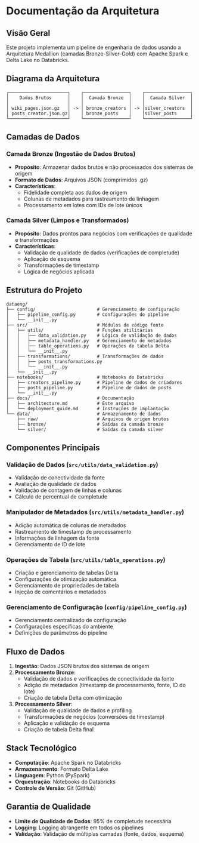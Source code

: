 # Documentação da Arquitetura

## Visão Geral

Este projeto implementa um pipeline de engenharia de dados usando a Arquitetura Medallion (camadas Bronze-Silver-Gold) com Apache Spark e Delta Lake no Databricks.

## Diagrama da Arquitetura

```
┌──────────────────────┐    ┌─────────────────┐    ┌─────────────────┐
│    Dados Brutos      │    │  Camada Bronze  │    │  Camada Silver  │
│                      │    │                 │    │                 │
│ wiki_pages.json.gz   │ -> │ bronze_creators │ -> │silver_creators  │
│ posts_creator.json.gz│    │ bronze_posts    │    │silver_posts     │
└──────────────────────┘    └─────────────────┘    └─────────────────┘
```

## Camadas de Dados

### Camada Bronze (Ingestão de Dados Brutos)
- **Propósito**: Armazenar dados brutos e não processados dos sistemas de origem
- **Formato de Dados**: Arquivos JSON (comprimidos .gz)
- **Características**:
  - Fidelidade completa aos dados de origem
  - Colunas de metadados para rastreamento de linhagem
  - Processamento em lotes com IDs de lote únicos

### Camada Silver (Limpos e Transformados)
- **Propósito**: Dados prontos para negócios com verificações de qualidade e transformações
- **Características**:
  - Validação de qualidade de dados (verificações de completude)
  - Aplicação de esquema
  - Transformações de timestamp
  - Lógica de negócios aplicada

## Estrutura do Projeto

```
dataeng/
├── config/                       # Gerenciamento de configuração
│   ├── pipeline_config.py        # Configurações do pipeline
│   └── __init__.py
├── src/                          # Módulos de código fonte
│   ├── utils/                    # Funções utilitárias
│   │   ├── data_validation.py    # Lógica de validação de dados
│   │   ├── metadata_handler.py   # Gerenciamento de metadados
│   │   ├── table_operations.py   # Operações de tabela Delta
│   │   └── __init__.py
│   ├── transformations/          # Transformações de dados
│   │   ├── posts_transformations.py
│   │   └── __init__.py
│   └── __init__.py
├── notebooks/                    # Notebooks do Databricks
│   ├── creators_pipeline.py      # Pipeline de dados de criadores
│   ├── posts_pipeline.py         # Pipeline de dados de posts
│   └── __init__.py
├── docs/                         # Documentação
│   ├── architecture.md           # Este arquivo
│   └── deployment_guide.md       # Instruções de implantação
└── data/                         # Armazenamento de dados
    ├── raw/                      # Arquivos de origem brutos
    ├── bronze/                   # Saídas da camada bronze
    └── silver/                   # Saídas da camada silver
```

## Componentes Principais

### Validação de Dados (`src/utils/data_validation.py`)
- Validação de conectividade da fonte
- Avaliação de qualidade de dados
- Validação de contagem de linhas e colunas
- Cálculo de percentual de completude

### Manipulador de Metadados (`src/utils/metadata_handler.py`)
- Adição automática de colunas de metadados
- Rastreamento de timestamp de processamento
- Informações de linhagem da fonte
- Gerenciamento de ID de lote

### Operações de Tabela (`src/utils/table_operations.py`)
- Criação e gerenciamento de tabelas Delta
- Configurações de otimização automática
- Gerenciamento de propriedades de tabela
- Injeção de comentários e metadados

### Gerenciamento de Configuração (`config/pipeline_config.py`)
- Gerenciamento centralizado de configuração
- Configurações específicas do ambiente
- Definições de parâmetros do pipeline

## Fluxo de Dados

1. **Ingestão**: Dados JSON brutos dos sistemas de origem
2. **Processamento Bronze**: 
   - Validação de dados e verificações de conectividade da fonte
   - Adição de metadados (timestamp de processamento, fonte, ID do lote)
   - Criação de tabela Delta com otimização
3. **Processamento Silver**:
   - Validação de qualidade de dados e profiling
   - Transformações de negócios (conversões de timestamp)
   - Aplicação e validação de esquema
   - Criação de tabela Delta final

## Stack Tecnológico

- **Computação**: Apache Spark no Databricks
- **Armazenamento**: Formato Delta Lake
- **Linguagem**: Python (PySpark)
- **Orquestração**: Notebooks do Databricks
- **Controle de Versão**: Git (GitHub)

## Garantia de Qualidade

- **Limite de Qualidade de Dados**: 95% de completude necessária
- **Logging**: Logging abrangente em todos os pipelines
- **Validação**: Validação de múltiplas camadas (fonte, dados, esquema)
